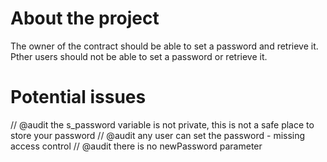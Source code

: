 # About the project

The owner of the contract should be able to set a password and retrieve it. Pther users should not be able to set a password or retrieve it.


# Potential issues
// @audit the s_password variable is not private, this is not a safe place to store your password
// @audit any user can set the password - missing access control
// @audit there is no newPassword parameter
   